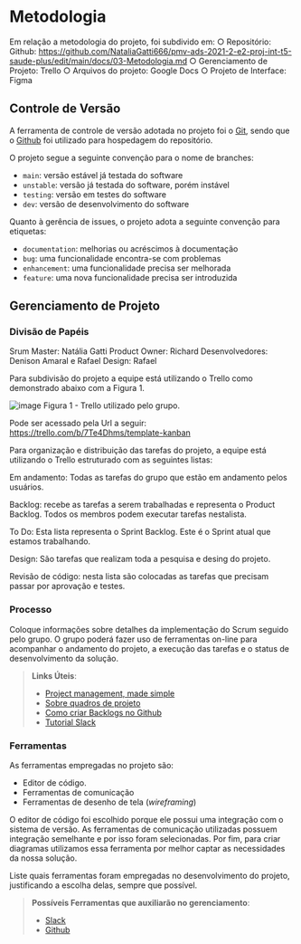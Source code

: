 
# Metodologia

Em relação a metodologia do projeto, foi subdivido em:
○ Repositório: Github: https://github.com/NataliaGatti666/pmv-ads-2021-2-e2-proj-int-t5-saude-plus/edit/main/docs/03-Metodologia.md
○ Gerenciamento de Projeto: Trello 
○ Arquivos do projeto: Google Docs
○ Projeto de Interface: Figma

## Controle de Versão

A ferramenta de controle de versão adotada no projeto foi o
[Git](https://git-scm.com/), sendo que o [Github](https://github.com)
foi utilizado para hospedagem do repositório.

O projeto segue a seguinte convenção para o nome de branches:

- `main`: versão estável já testada do software
- `unstable`: versão já testada do software, porém instável
- `testing`: versão em testes do software
- `dev`: versão de desenvolvimento do software

Quanto à gerência de issues, o projeto adota a seguinte convenção para
etiquetas:

- `documentation`: melhorias ou acréscimos à documentação
- `bug`: uma funcionalidade encontra-se com problemas
- `enhancement`: uma funcionalidade precisa ser melhorada
- `feature`: uma nova funcionalidade precisa ser introduzida


## Gerenciamento de Projeto

### Divisão de Papéis
Srum Master: Natália Gatti
Product Owner: Richard
Desenvolvedores: Denison Amaral e Rafael 
Design: Rafael 

Para subdivisão do projeto a equipe está utilizando o Trello como demonstrado abaixo com a Figura 1.

![image](https://user-images.githubusercontent.com/83511889/135701413-d575d147-0d60-48a6-a1ec-e2ce20081cde.png)
Figura 1 - Trello utilizado pelo grupo.

Pode ser acessado pela Url a seguir: https://trello.com/b/7Te4Dhms/template-kanban

Para organização e distribuição das tarefas do projeto, a equipe está utilizando o Trello estruturado com as seguintes listas:

Em andamento: Todas as tarefas do grupo que estão em andamento pelos usuários.

Backlog: recebe as tarefas a serem trabalhadas e representa o Product Backlog. Todos os membros podem executar tarefas nestalista.

To Do: Esta lista representa o Sprint Backlog. Este é o Sprint atual que estamos trabalhando.

Design: São tarefas que realizam toda a pesquisa e desing do projeto.

Revisão de código: nesta lista são colocadas as tarefas que precisam passar por aprovação e testes.

### Processo

Coloque  informações sobre detalhes da implementação do Scrum seguido pelo grupo. O grupo poderá fazer uso de ferramentas on-line para acompanhar o andamento do projeto, a execução das tarefas e o status de desenvolvimento da solução.
 
> **Links Úteis**:
> - [Project management, made simple](https://github.com/features/project-management/)
> - [Sobre quadros de projeto](https://docs.github.com/pt/github/managing-your-work-on-github/about-project-boards)
> - [Como criar Backlogs no Github](https://www.youtube.com/watch?v=RXEy6CFu9Hk)
> - [Tutorial Slack](https://slack.com/intl/en-br/)

### Ferramentas

As ferramentas empregadas no projeto são:

- Editor de código.
- Ferramentas de comunicação
- Ferramentas de desenho de tela (_wireframing_)

O editor de código foi escolhido porque ele possui uma integração com o
sistema de versão. As ferramentas de comunicação utilizadas possuem
integração semelhante e por isso foram selecionadas. Por fim, para criar
diagramas utilizamos essa ferramenta por melhor captar as
necessidades da nossa solução.

Liste quais ferramentas foram empregadas no desenvolvimento do projeto, justificando a escolha delas, sempre que possível.
 
> **Possíveis Ferramentas que auxiliarão no gerenciamento**: 
> - [Slack](https://slack.com/)
> - [Github](https://github.com/)
